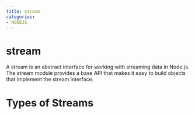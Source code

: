 ```yaml
---
title: stream
categories: 
- NODEJS
---
```


# stream

A stream is an abstract interface for working with streaming data in Node.js. The stream module provides a base API that makes it easy to build objects that implement the stream interface.

# Types of Streams

# 
# 
# 
# 
# 
# 
# 
# 
# 
# 
# 